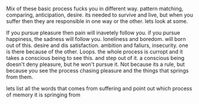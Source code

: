 
Mix of these basic process fucks you in different way.
 pattern matching, comparing, anticipation, desire. 
its needed to survive and live, but when you suffer then they are responsible in one way or the other.
lets look at some.

If you pursue pleasure then pain will inavetely follow you. 
if you pursue happiness, the sadness will follow you.
loneliness and boredom. will born out of this. 
desire and dis satisfaction. ambition and faliurs, insecurity. one is there because of the other. Loops. 
the whole process is curropt and it takes a conscious being to see this. and step out of it. a conscious being doesn't deny pleasure, but he won't pursue it. Not because its a rule, but because you see the process chasing pleasure and the things that springs from them.

lets list all the words that comes from suffering and point out which process of memory it is springing from